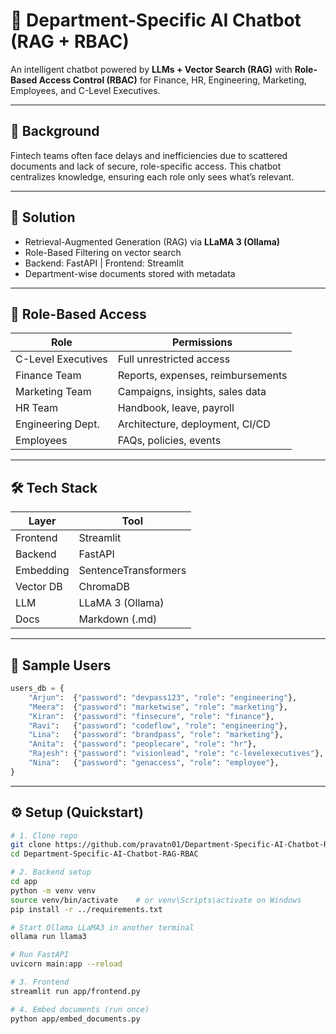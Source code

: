 # 🤖 Department-Specific AI Chatbot (RAG + RBAC)

An intelligent chatbot powered by **LLMs + Vector Search (RAG)** with **Role-Based Access Control (RBAC)** for Finance, HR, Engineering, Marketing, Employees, and C-Level Executives.

---

## 🧩 Background
Fintech teams often face delays and inefficiencies due to scattered documents and lack of secure, role-specific access.
This chatbot centralizes knowledge, ensuring each role only sees what’s relevant.

---

## 🧠 Solution
- Retrieval-Augmented Generation (RAG) via **LLaMA 3 (Ollama)**
- Role-Based Filtering on vector search
- Backend: FastAPI | Frontend: Streamlit
- Department-wise documents stored with metadata

---

## 👥 Role-Based Access

| Role               | Permissions                                     |
|--------------------|-------------------------------------------------|
| C-Level Executives | Full unrestricted access                        |
| Finance Team       | Reports, expenses, reimbursements               |
| Marketing Team     | Campaigns, insights, sales data                 |
| HR Team            | Handbook, leave, payroll                        |
| Engineering Dept.  | Architecture, deployment, CI/CD                 |
| Employees          | FAQs, policies, events                          |

---

## 🛠 Tech Stack

| Layer     | Tool                  |
|-----------|-----------------------|
| Frontend  | Streamlit             |
| Backend   | FastAPI               |
| Embedding | SentenceTransformers  |
| Vector DB | ChromaDB              |
| LLM       | LLaMA 3 (Ollama)      |
| Docs      | Markdown (.md)        |

---

## 🧪 Sample Users

```python
users_db = {
    "Arjun":  {"password": "devpass123", "role": "engineering"},
    "Meera":  {"password": "marketwise", "role": "marketing"},
    "Kiran":  {"password": "finsecure", "role": "finance"},
    "Ravi":   {"password": "codeflow", "role": "engineering"},
    "Lina":   {"password": "brandpass", "role": "marketing"},
    "Anita":  {"password": "peoplecare", "role": "hr"},
    "Rajesh": {"password": "visionlead", "role": "c-levelexecutives"},
    "Nina":   {"password": "genaccess", "role": "employee"},
}
````

---

## ⚙️ Setup (Quickstart)

```bash
# 1. Clone repo
git clone https://github.com/pravatn01/Department-Specific-AI-Chatbot-RAG-RBAC.git
cd Department-Specific-AI-Chatbot-RAG-RBAC

# 2. Backend setup
cd app
python -m venv venv
source venv/bin/activate    # or venv\Scripts\activate on Windows
pip install -r ../requirements.txt

# Start Ollama LLaMA3 in another terminal
ollama run llama3

# Run FastAPI
uvicorn main:app --reload

# 3. Frontend
streamlit run app/frontend.py

# 4. Embed documents (run once)
python app/embed_documents.py
